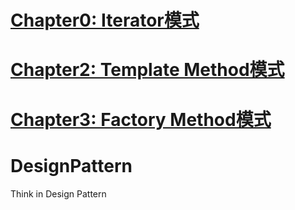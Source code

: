 # [Chapter0: Iterator模式](./contennt/0.iterator.md)
# [Chapter2: Template Method模式](./content/2.template.md)
# [Chapter3: Factory Method模式](./content/3.factory.md)
# DesignPattern
Think in Design Pattern

